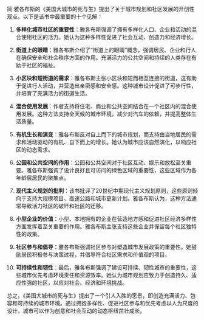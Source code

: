 简·雅各布斯的《美国大城市的死与生》提出了关于城市规划和社区发展的开创性观点。以下是该书中最重要的十个见解：

1. **多样化城市社区的重要性**：雅各布斯强调了拥有多样化人口、企业和活动的混合使用社区的活力。她认为这种多样性促进了社会互动、创造力和经济增长。

2. **街道上的眼睛**：雅各布斯介绍了“街道上的眼睛”概念，强调居民、企业和行人在确保安全和社会秩序方面的作用。充满活力的公共空间和持续的人类存在有助于社区的福祉。

3. **小区块和短街道的需求**：雅各布斯主张小区块和短而相互连接的街道，这有助于促进行人活动，并营造出亲密感和安全感。这种城市设计促进了可步行性，并培育了充满活力的街道生活。

4. **混合使用发展**：作者支持将住宅、商业和公共空间结合在一个社区内的混合使用发展。这种方法支持全天候的城市环境，减少对汽车的依赖，并提高整体生活质量。

5. **有机生长和演变**：雅各布斯反对自上而下的城市规划，而支持由当地居民的需求和活动驱动的有机、自下而上的增长。她认为城市应该自然演化，以响应社区的动态需求。

6. **公园和公共空间的作用**：公园和公共空间对于社区互动、娱乐和放松至关重要。雅各布斯强调了设计良好且可访问的绿色区域的重要性，这些区域作为各年龄层居民的聚集点。

7. **现代主义规划的批判**：该书批评了20世纪中期现代主义规划原则，这些原则倾向于支持大规模项目、高速公路和城市更新计划。雅各布斯认为，这种方法通常导致活力社区的破坏和社区的迁移。

8. **小型企业的价值**：小型、本地拥有的企业在营造地方感和促进社区经济多样性方面发挥着至关重要的作用。雅各布斯主张支持这些企业并保留每个社区独特性的政策。

9. **社区参与和倡导**：雅各布斯强调社区参与对塑造城市发展政策的重要性。她鼓励居民积极参与决策过程，并倡导符合社区需求和价值观的项目。

10. **可持续性和韧性**：最后，雅各布斯强调了建设可持续、韧性城市的重要性，这些城市优先考虑环境责任和资源效率。她认为城市规划应致力于创造持久、适应性强的社区，以应对社会、经济和环境挑战。

总之，《美国大城市的死与生》提出了一个引人入胜的愿景，即创造充满活力、包容和可持续的城市环境。通过拥抱多样性、促进社区参与和优先考虑以人为尺度的设计，城市可以作为创意和社会互动的动态枢纽茁壮成长。